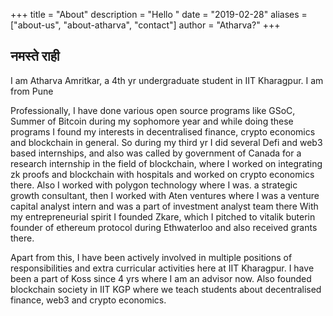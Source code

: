 +++
title = "About"
description = "Hello  "
date = "2019-02-28"
aliases = ["about-us", "about-atharva", "contact"]
author = "Atharva?"
+++
## नमस्ते राही

I am Atharva Amritkar, a 4th yr undergraduate student in IIT Kharagpur. I am from Pune

Professionally, I have done various open source programs like GSoC, Summer of Bitcoin during my sophomore year and while doing these programs I found my interests in decentralised finance, crypto economics and blockchain in general. So during my third yr I did several Defi and web3 based internships, and also was called by government of Canada for a research internship in the field of blockchain, where I worked on integrating zk proofs and blockchain with hospitals and worked on crypto economics there. Also I worked with polygon technology where I was. a strategic growth consultant, then I worked with Aten ventures where I was a venture capital analyst intern and was a part of investment analyst team there
With my entrepreneurial spirit I founded Zkare, which I pitched to vitalik buterin founder of ethereum protocol during Ethwaterloo and also received grants there. 

Apart from this, I have been actively involved in multiple positions of responsibilities and extra curricular activities here at IIT Kharagpur.
I have been a part of Koss since 4 yrs where I am an advisor now. Also founded blockchain society in IIT KGP where we teach students about decentralised finance, web3 and crypto economics.

<!-- // Notes - write about internships and experience in some format -->